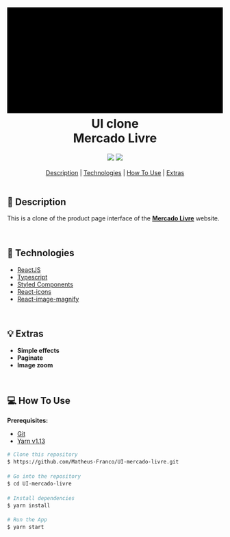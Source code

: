 <h1 align="center">
<img src=".github/mercadoUI.gif" />
    <br>
    <strong>UI clone</strong> <br>
    Mercado Livre
</h1>

<div align="center">
    <img src="https://img.shields.io/badge/TypeScript-93.3%25-blue">
    <img src="https://img.shields.io/badge/Languages-1-blue">
</div>

<br />

<div align="center">
    <a href="#scroll-description">Description</a>
    |
    <a href="#rocket-technologies">Technologies</a>
    |
    <a href="#computer-how-to-use">How To Use</a>
    |
    <a href="#bulb-extras">Extras</a>
</div>

<br />

## :scroll: Description

This is a clone of the product page interface of the
<strong>[Mercado Livre](https://www.mercadolivre.com.br/)</strong> website.

<br />

## :rocket: Technologies

- [ReactJS](https://reactjs.org/)
- [Typescript](https://www.typescriptlang.org/)
- [Styled Components](https://styled-components.com/)
- [React-icons](https://react-icons.github.io/react-icons/)
- [React-image-magnify](https://www.npmjs.com/package/react-image-magnify)

<br />

## :bulb: Extras

- <strong>Simple effects</strong>
- <strong>Paginate</strong>
- <strong>Image zoom</strong>

<br />

## :computer: How To Use

<strong>Prerequisites:</strong>
- [Git](https://git-scm.com/)
- [Yarn v1.13 ](https://yarnpkg.com/)

```bash
# Clone this repository
$ https://github.com/Matheus-Franco/UI-mercado-livre.git

# Go into the repository
$ cd UI-mercado-livre

# Install dependencies
$ yarn install

# Run the App
$ yarn start

```
